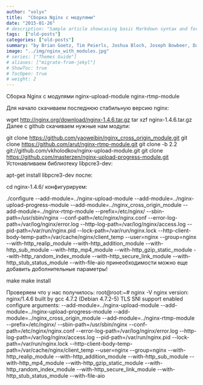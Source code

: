 ```yaml
---
author: "volyx"
title:  "Сборка Nginx с модулями"
date: "2015-01-26"
# description: "Sample article showcasing basic Markdown syntax and formatting for HTML elements."
tags:  ["old-posts"]
categories: ["old-posts"]
summary: "by Brian Goetz, Tim Peierls, Joshua Bloch, Joseph Bowbeer, David Holmes, Doug Lea. I was fortunate indeed to have worked with a fantastic team on the design and implementation of the concurrency features added to the Java platform in Java 5.0 and Java 6. Now this same team provides the best explanation yet of these new features, and of concurrency in general. Concurrency is no longer a subject for advanced users only. Every Java developer should read this book. --Martin Buchholz"
image: "../img/nginx_with_modules.jpg"
# series: ["Themes Guide"]
# aliases: ["migrate-from-jekyl"]
# ShowToc: true
# TocOpen: true
# weight: 2
---
```



Сборка Nginx с модулями nginx-upload-module nginx-rtmp-module

Для начало скачиваем последнюю стабильную версию nginx:

wget http://nginx.org/download/nginx-1.4.6.tar.gz
tar xzf nginx-1.4.6.tar.gz
Далее с github скачиваем нужные нам модули:

git clone https://github.com/yaoweibin/nginx_cross_origin_module.git
git clone https://github.com/arut/nginx-rtmp-module.git
git clone -b 2.2 git://github.com/vkholodkov/nginx-upload-module.git
git clone https://github.com/masterzen/nginx-upload-progress-module.git
Устонавливаем библиотеку libpcre3-dev:

 apt-get install libpcre3-dev
после:

cd nginx-1.4.6/
конфигурируем:

./configure --add-module=../nginx-upload-module --add-module=../nginx-upload-progress-module --add-module=../nginx_cross_origin_module --add-module=../nginx-rtmp-module --prefix=/etc/nginx/ --sbin-path=/usr/sbin/nginx --conf-path=/etc/nginx/nginx.conf --error-log-path=/var/log/nginx/error.log --http-log-path=/var/log/nginx/access.log --pid-path=/var/run/nginx.pid --lock-path=/var/run/nginx.lock --http-client-body-temp-path=/var/cache/nginx/client_temp --user=nginx --group=nginx --with-http_realip_module --with-http_addition_module --with-http_sub_module --with-http_mp4_module --with-http_gzip_static_module --with-http_random_index_module --with-http_secure_link_module --with-http_stub_status_module --with-file-aio
принеобходимости можно еще добавить доболнительные параметры!

make
make install

Проверяем что у нас получилось:
root@root:~# nginx -V
nginx version: nginx/1.4.6
built by gcc 4.7.2 (Debian 4.7.2-5)
TLS SNI support enabled
configure arguments: --add-module=../nginx-upload-module --add-module=../nginx-upload-progress-module --add-module=../nginx_cross_origin_module --add-module=../nginx-rtmp-module --prefix=/etc/nginx/ --sbin-path=/usr/sbin/nginx --conf-path=/etc/nginx/nginx.conf --error-log-path=/var/log/nginx/error.log --http-log-path=/var/log/nginx/access.log --pid-path=/var/run/nginx.pid --lock-path=/var/run/nginx.lock --http-client-body-temp-path=/var/cache/nginx/client_temp --user=nginx --group=nginx --with-http_realip_module --with-http_addition_module --with-http_sub_module --with-http_mp4_module --with-http_gzip_static_module --with-http_random_index_module --with-http_secure_link_module --with-http_stub_status_module --with-file-aio